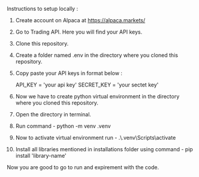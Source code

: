 Instructions to setup locally :

1. Create account on Alpaca at https://alpaca.markets/
2. Go to Trading API. Here you will find your API keys.
3. Clone this repository.
4. Create a folder named .env in the directory where you cloned this repository.
5. Copy paste your API keys in format below :

    API_KEY = 'your api key'
    SECRET_KEY = 'your sectet key'

6. Now we have to create python virtual environment in the directory where you cloned this repository.
7. Open the directory in terminal.
8. Run command - python -m venv .venv
9. Now to activate virtual environment run - .\\.venv\Scripts\activate
10. Install all libraries mentioned in installations folder using command - pip install 'library-name'

Now you are good to go to run and  expirement with the code.
